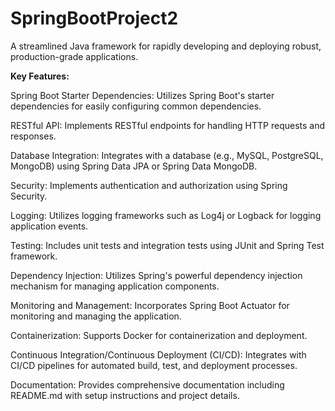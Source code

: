 # SpringBootProject2
A streamlined Java framework for rapidly developing and deploying robust, production-grade applications.

**Key Features:**

Spring Boot Starter Dependencies: Utilizes Spring Boot's starter dependencies for easily configuring common dependencies.

RESTful API: Implements RESTful endpoints for handling HTTP requests and responses.

Database Integration: Integrates with a database (e.g., MySQL, PostgreSQL, MongoDB) using Spring Data JPA or Spring Data MongoDB.

Security: Implements authentication and authorization using Spring Security.

Logging: Utilizes logging frameworks such as Log4j or Logback for logging application events.

Testing: Includes unit tests and integration tests using JUnit and Spring Test framework.

Dependency Injection: Utilizes Spring's powerful dependency injection mechanism for managing application components.

Monitoring and Management: Incorporates Spring Boot Actuator for monitoring and managing the application.

Containerization: Supports Docker for containerization and deployment.

Continuous Integration/Continuous Deployment (CI/CD): Integrates with CI/CD pipelines for automated build, test, and deployment processes.

Documentation: Provides comprehensive documentation including README.md with setup instructions and project details.
